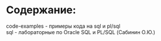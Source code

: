 # Содержание:
code-examples - примеры кода на sql и pl/sql  
sql - лабораторные по Oracle SQL и PL/SQL (Сабинин О.Ю.)
